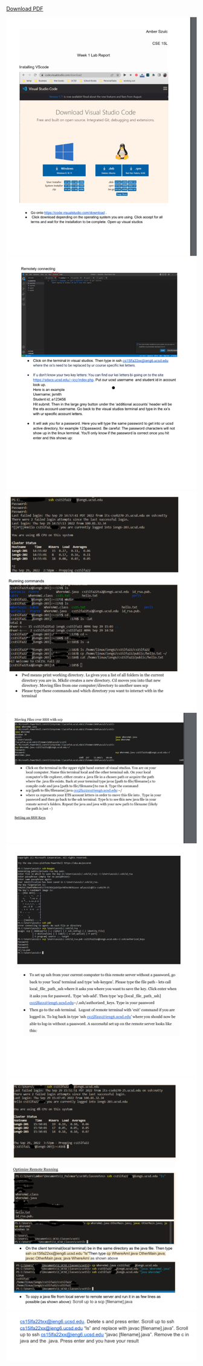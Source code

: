 
[Download PDF](Week1LabReport.pdf.zip)

![](Lab1pg1.PNG)
![](Lab1pg2.PNG)
![](Lab1pg3.PNG)
![](Lab1pg4.PNG)
![](Lab1pg5.PNG)
![](Lab1pg6.PNG)
![](Lab1pg7.PNG)
